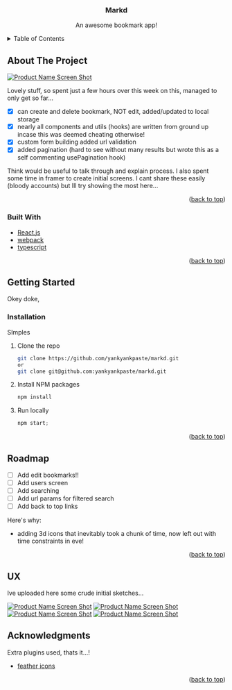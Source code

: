 <!-- PROJECT LOGO -->
<br />
<div align="center">

  <h3 align="center">Markd</h3>

  <p align="center">
    An awesome bookmark app!
    <br />
  </p>
</div>

<!-- TABLE OF CONTENTS -->
<details>
  <summary>Table of Contents</summary>
  <ol>
    <li>
      <a href="#about-the-project">About The Project</a>
      <ul>
      </ul>
    </li>
    <li>
      <a href="#getting-started">Getting Started</a>
      <ul>
      </ul>
    </li>
    <li><a href="#usage">Usage</a></li>
    <li><a href="#roadmap">Roadmap</a></li>
    <li><a href="#acknowledgments">Acknowledgments</a></li>
  </ol>
</details>

<!-- ABOUT THE PROJECT -->

## About The Project

[![Product Name Screen Shot][product-screenshot]]()

Lovely stuff, so spent just a few hours over this week on this, managed to only get so far...

- [x] can create and delete bookmark, NOT edit, added/updated to local storage
- [x] nearly all components and utils (hooks) are written from ground up incase this was deemed cheating otherwise!
- [x] custom form building added url validation
- [x] added pagination (hard to see without many results but wrote this as a self commenting usePagination hook)

Think would be useful to talk through and explain process. I also spent some time in framer to create initial screens. I cant share these easily (bloody accounts) but Ill try showing the most here...

<p align="right">(<a href="#top">back to top</a>)</p>

### Built With

- [React.js](https://reactjs.org/)
- [webpack](http://webpack.github.io/)
- [typescript](https://www.typescriptlang.org/)
  <p align="right">(<a href="#top">back to top</a>)</p>

<!-- GETTING STARTED -->

## Getting Started

Okey doke,

### Installation

SImples

1. Clone the repo
   ```sh
   git clone https://github.com/yankyankpaste/markd.git
   or
   git clone git@github.com:yankyankpaste/markd.git
   ```
1. Install NPM packages
   ```sh
   npm install
   ```
1. Run locally
   ```js
   npm start;
   ```

<p align="right">(<a href="#top">back to top</a>)</p>

<!-- ROADMAP -->

## Roadmap

- [ ] Add edit bookmarks!!
- [ ] Add users screen
- [ ] Add searching
- [ ] Add url params for filtered search
- [ ] Add back to top links

Here's why:

- adding 3d icons that inevitably took a chunk of time, now left out with time constraints in eve!

<p align="right">(<a href="#top">back to top</a>)</p>

<!-- UX -->

## UX

Ive uploaded here some crude initial sketches...

[![Product Name Screen Shot][product-screenshot2]]()
[![Product Name Screen Shot][product-screenshot3]]()
[![Product Name Screen Shot][product-screenshot4]]()
[![Product Name Screen Shot][product-screenshot5]]()

<!-- ACKNOWLEDGMENTS -->

## Acknowledgments

Extra plugins used, thats it...!

- [feather icons](https://feathericons.com/)

<p align="right">(<a href="#top">back to top</a>)</p>

<!-- MARKDOWN LINKS & IMAGES -->

[product-screenshot]: screenshots/1.png
[product-screenshot2]: screenshots/2.png
[product-screenshot3]: screenshots/3.png
[product-screenshot4]: screenshots/4.png
[product-screenshot5]: screenshots/5.png
